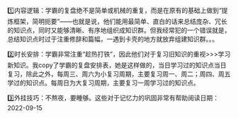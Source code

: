 1️⃣内容逻辑：学霸的复盘绝不是简单或机械的重复，而是在原有的基础上做到“提炼框架，简明扼要”——也就是说，他们能用最简单、直白的话来总结庞杂、冗长的知识点，同时又能够清晰、有序地组织成知识群。但我经常犯的一个错误就是，总结知识点时过于注重修辞和篇幅，一遇到卡壳的地方就放弃组建知识群。。。

2️⃣时长安排：学霸非常注重“趁热打铁”，因此他们对于复习旧知识的重视>>>学习新知识。我copy了学霸的复盘安排表，她是这样做的，当日学习过的知识点当日复习，除此之外，每周三、周六为小复习周期，主要复习周一、周二；周四、周五学过的知识点。每周日为大复习周期，主要复习一周学习过的知识点。

3️⃣外挂技巧：不熬夜，要睡够。这些对于记忆力的巩固非常有帮助阅读日期：2022-09-15